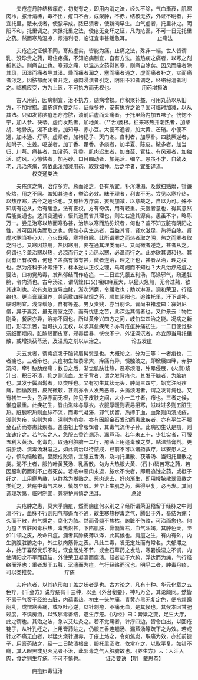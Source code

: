 <!-- { "loadSidebar": true } -->
　　夫疮疽丹肿结核瘰疬，初觉有之，即用内消之法，经久不除，气血渐衰，肌寒肉冷，脓汁清稀，毒不出，疮口不合，成聚肿，不赤，结核无脓，外证不明者，并宜托里。脓未成者，使脓早成。脓已溃者，使新肉早生。血气虚者，托里补之。阴阳不和，托里调之。大抵托里之法，使疮无变坏之证，凡为疮医，不可一日无托里之药。然而寒热温凉，烦渴利呕，临证宜审甚缓急耳。
　　　　　止痛法

　　夫疮疽之证候不同，寒热虚实，皆能为痛。止痛之法，殊非一端。世人皆谓乳、没珍贵之药，可住疼痛，不知临病制宜，自有方法。盖热病之痛者，以寒之剂折其热，则痛自止也。寒邪之痛，以温热之药熨其寒，则痛自除矣。因风而痛者除其风，因湿而痛者导其湿。燥而痛者润之，塞而痛者通之，虚而痛者补之，实而痛者泻之。因脓郁而闭者开之，恶肉浸溃者引之，阴阳不和者调之，经络秘濇者利之。临机应变，方为上医，不可执方而无权也。
　　　　　用药增损法

　　古人用药，因病制宜，治不执方，随病增损。疗积聚补益，可用丸药以从旧方，不加增损。盖疮疽危要之际，证候多种，安有执方之论？固可临时加减，以从其法。只如发背脑疽恶疔疮脓，溃前后虚而头痛者，于托里药内加五味子。恍惚不宁，加人参、茯苓。虚而发热者，加地黄、(艹舌)蒌根。往来寒热并潮热者，加柴胡、地骨皮。渴不止者，加知母、赤小豆。大便不通者，加大黄、芒硝。小便不通，加木通、灯草。虚烦者，加枸杞子、天门冬。自利者，加厚朴。四肢厥逆者，加附子、生姜。呕逆者，加丁香、藿香。多痰者，加半夏、陈皮。脓多者，加当归、川芎。痛甚者，加没药、乳香。肌肉迟生者，加白蔹、官桂。有风邪者，加独活、防风。心惊怯者，加丹砂。口目瞤动者，加羌活、细辛。愚虽不才，自幼及老，凡治疮疽，常依此法加减用药，取效如神。后之学者，宜细详焉。
　　　　　权变通类法

　　夫疮疽之病，治疗多方。总而论之，各有所宜。补泻淋溻，及敷扫贴熁，针鐮灸烙，用之不同。盖知其道者，举治必效。昧于理者，利害不无。尝见以寒疗热，以热疗寒，古今之通论也。又有检方疗病，妄制加减，以意裁之，自以为可。殊不知病有逆从，治有缓急，法有正权，方有奇偶，用有轻重。夫医者意也，得其意然后能变通也。达其变通者，悟其道而省其理也，则左右逢其源矣。愚虽不才，略陈万一。尝见治寒以热而寒弥甚，治热以寒而热弥炽者，何也？盖不知五脏有阴阳之性，其可因其类而取之也。假如心实生热者，当益其肾，肾水滋足，热将自除。肾虚水寒当补心火，心火既降，寒将自除。此所谓寒之而热者取之阴，热之而寒者取之阳也。又寒因热用，热因寒用，要在通其理类而已。又闻微者逆之，甚者从之。何谓也？盖治寒以热，必凉而行之；治热以寒，必温而行之。此亦欲其调和也。其间有正有权者，何也？盖病有微有甚，微者逆治，理之正也，甚者从治，理之权也。然为疮科于补泻汗下，标本逆从正权之理，乌可阙而不知也？大凡治疗疮疽之要法，曰初觉热毒，发热郁结而作疮疽，一二日宜先服五利汤，荡涤邪气，疏通脏腑，令内消也。古今汤法，谓切銼(口父)咀如麻豆大，以猛火急煎，无令过熟，欲其速利也。次有丸散宣导血脉，渐次消磨，令缓散也；助以淋溻，调和荣卫，行经络也。更当膏润温养，兼磨敷四畔贴熁之药，顺其阴阳也。追蚀托里，汗下调补，临时制宜。浅深缓急，自有等差。男女贵贱，亦当别论。晋尚书褚澄曰：寡妇尼僧，异于妻妾，虽无房室之劳、而有忧思之苦，此深达其情者也。又仲景云：物性刚柔，餐居亦异，治亦不同也。所以黄帝兴四方之问，岐伯举四治之能。况病之新旧，形志乐苦，岂可执方无权，以求其愈疾哉？亦有疮疽肿痛初生，一二日便觉脉沉细而烦闷，脏腑弱而皮寒，邪毒猛暴，恍惚不宁，外证深沉者，亦宜即当用托里散，或增损茯苓汤，及温热之剂以从治之。
　　　　　论五发疽

　　夫五发者，谓痈疽发于脑背眉髯鬓是也。大概论之，分为三等：一者疽也，二者痈也，三者疖也。夫疽初生如黍米大，痒痛有异，悞触破之，即焮展四畔，赤肿沉闷，牵引胁肋疼痛；数日之后，渐觉肌肤壮热，恶寒烦渴，肿晕侵展，(火廪)浆汁出，积日不溃，抑之则流血。发于背者，谓之发背疽也。其发于脑者，为脑疽也。其发于鬓眉髯者，以类呼也。又有初生其状无头，肿阔三四寸，始觉注闷疼痛，因循数日，皮光微软，甚则亦令人发热恶寒，头痛烦渴者，谓之发背痈也。又有初生一头，色浮赤而无根，肿见于皮肤之间，大小一二寸者，疖也。三者之候，惟疽最重。此疾初生，皆由滋味与厚衣。衣服厚暖则表易招寒，滋味过多则五脏生热。脏腑积热则血脉不流，而毒气凝滞，邪气伏留，热搏于血，血聚则肉溃成疮，浅则为疖，实则为痈，深则为疽矣。亦有因服金石发动而患此疾者，亦有平生不服金石药而亦患此疾者。盖由祖上曾服饵者，其毒气流传子孙。此病初生认是疽，则宜速疗之。若气实之人，急服五香连翘汤、漏芦汤。若年未五十，少壮实者，可服五利大黄汤、化毒丸，取通利脏腑一二行，疮头上用追毒散之类，贴温热膏剂。更溻肿汤、溃毒汤淋溻之，如此调治以待脓成，已前不可以诸药救疗，以安患人之心，慎勿恼触着。至脓成败溃，宜服五香汤，及内托里散、茯苓汤、当归托里散之类。渴不止者，服竹叶黄芪汤、乳香散。勿为大热服大黄、(石卜)硝苦寒之药，若因服利药而利不止者死矣。若疮中恶肉未退，脓水不快者，即用追蚀之药，或梃子纴之，上用鹿角散，以酢熬为糊贴之。恶肉退去，好肉渐生，即用搜脓散翠霞散之类纴之。若疮中毒气未尽，慎勿早敛。若早上生肌之药，纵得平复，必再发。其间调理次第，临时制宜，兼将护忌慎之法耳。
　　　　　总论

　　夫疮肿之患，莫大乎痈疽，然而痈疽何以别之？经所谓荣卫稽留于经脉之中则濇不行，血脉不行则阳气郁遏而不通，故生寒热秽毒之气，腾出于外，畜结为痈；久而不散，热气乘之，腐化为脓。然而骨髓不焦枯，腑脏不伤败，可治而愈也。何为疽？五脏风毒积热，毒热炽甚，下陷肌肤，骨髓皆枯，血气涸竭，其肿色夭，坚如牛领之皮，故命曰疽。痈者其肿皮薄以泽，此其候也。痈疽之生，有内有外，内生胸腹脏腑之中，外生肤肉筋骨之表。凡此二毒，发无定处而有常名。夫郁滞之本，始于喜怒忧乐不时，饮食居处不节，或金石草药之发动，寒暑燥湿之不调，内使阴阳之不平而蕴结，外使荣卫凝濇而腐溃。轻者起于六腑，浮达而为痈，气行经络而浮也；重者发于五脏，沉濇而为疽，气行经络而沉也。明乎二者，肿毒丹疹，可以类推矣。
　　　　　疔疮

　　夫疔疮者，以其疮形如丁盖之状者是也。古方论之，凡有十种。华元化载之五色疔，《千金方》说疔疮有十三种，以至《外台秘要》，神巧万全，其论颇同。然皆不离于气客于经络五脏，内蕴毒热。初生一头肿痛，青黄赤黑无复定色，便令烦躁闷乱，或憎寒头痛，或呕吐心逆，以针刺疮，不痛无血，是其候也。其候本因甘肥过度，不慎房酒，以致邪毒畜结，遂生疔疮。《内经》曰：膏粱之变，足生大疔，此之谓也。其治之法，急以艾炷灸之。若不觉痛者，针疔四边，皆令血出，以回疮锭子，从针孔纴之，上用膏药贴之，仍服五香连翘汤、漏芦汤等疏下之为效。若或针之不痛无血者，以猛火烧针通赤，于疮上烙之，令如焦炭，取痛为效，亦纴前锭子，用膏药贴之，经一二日脓溃根出，服托里汤散，依常疗之，以取平复。如针不痛，其人眼黑或见火光者不治，此邪毒之气入脏腑故也。《养生方》云：人汗入肉，食之则生疔疮。不可不慎也。
　　　　证治要诀 【明　戴思恭】

　　　　　痈疽疖毒证治

